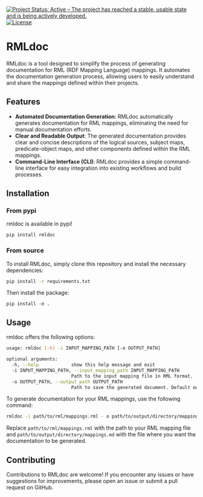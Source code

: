 [![Project Status: Active – The project has reached a stable, usable state and is being actively developed.](https://www.repostatus.org/badges/latest/active.svg)](https://www.repostatus.org/#active) [![License](https://camo.githubusercontent.com/db9dfde8049c5d66ba62fde707d2cfb30e26f9f26ff274c3442c0aec1ec410a4/68747470733a2f2f696d672e736869656c64732e696f2f62616467652f4c6963656e73652d417061636865253230322e302d626c75652e737667)](https://github.com/oeg-upm/Mapeathor/blob/master/LICENSE) 

# RMLdoc

RMLdoc is a tool designed to simplify the process of generating documentation for RML (RDF Mapping Language) mappings. It automates the documentation generation process, allowing users to easily understand and share the mappings defined within their projects.

## Features

- **Automated Documentation Generation**: RMLdoc automatically generates documentation for RML mappings, eliminating the need for manual documentation efforts.
- **Clear and Readable Output**: The generated documentation provides clear and concise descriptions of the logical sources, subject maps, predicate-object maps, and other components defined within the RML mappings.
- **Command-Line Interface (CLI)**: RMLdoc provides a simple command-line interface for easy integration into existing workflows and build processes.

## Installation

### From pypi
rmldoc is available in pypi!

```bash
pip install rmldoc
```

### From source

To install RMLdoc, simply clone this repository and install the necessary dependencies:

```bash
pip install -r requirements.txt
```

Then install the package:
```
pip install -e .
```
## Usage

rmldoc offers the following options:
```bash
usage: rmldoc [-h] -i INPUT_MAPPING_PATH [-o OUTPUT_PATH]

optional arguments:
  -h, --help            show this help message and exit
  -i INPUT_MAPPING_PATH, --input_mapping_path INPUT_MAPPING_PATH
                        Path to the input mapping file in RML format.
  -o OUTPUT_PATH, --output_path OUTPUT_PATH
                        Path to save the generated document. Default output is output.md

```


To generate documentation for your RML mappings, use the following command:

```bash
rmldoc -i path/to/rml/mappings.rml - o path/to/output/directory/mappings.md
```

Replace `path/to/rml/mappings.rml` with the path to your RML mapping file and `path/to/output/directory/mappings.md` with the file where you want the documentation to be generated.



## Contributing

Contributions to RMLdoc are welcome! If you encounter any issues or have suggestions for improvements, please open an issue or submit a pull request on GitHub.



